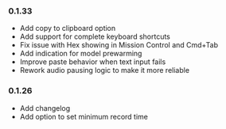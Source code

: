 ### 0.1.33
- Add copy to clipboard option
- Add support for complete keyboard shortcuts
- Fix issue with Hex showing in Mission Control and Cmd+Tab
- Add indication for model prewarming
- Improve paste behavior when text input fails
- Rework audio pausing logic to make it more reliable

### 0.1.26
- Add changelog
- Add option to set minimum record time
